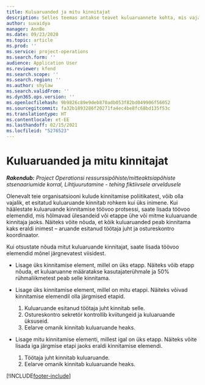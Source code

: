 ```yaml
---
title: Kuluaruanded ja mitu kinnitajat
description: Selles teemas antakse teavet kuluaruannete kohta, mis vajavad kinnitamist rohkem kui ühe inimese poolt.
author: suvaidya
manager: AnnBe
ms.date: 09/23/2020
ms.topic: article
ms.prod: ''
ms.service: project-operations
ms.search.form: ''
audience: Application User
ms.reviewer: kfend
ms.search.scope: ''
ms.search.region: ''
ms.author: shylaw
ms.search.validFrom: ''
ms.dyn365.ops.version: ''
ms.openlocfilehash: 9b9826c89e9deb870adb053f82bd049906f56052
ms.sourcegitcommit: fa32b1893286f20271fa4ec4be8fc68bd135f53c
ms.translationtype: HT
ms.contentlocale: et-EE
ms.lasthandoff: 02/15/2021
ms.locfileid: "5276523"
---
```

# <a name="expense-reports-and-multiple-approvers"></a>Kuluaruanded ja mitu kinnitajat

_**Rakendub:** Project Operationsi ressurssipõhiste/mitteaktsiapõhiste stsenaariumide korral,  Lihtjuurutamine - tehing fiktiivsele arveldusele_

Olenevalt teie organisatsiooni kulude kinnitamise poliitikatest, võib olla vajalik, et esitatud kuluaruande kinnitab rohkem kui üks inimene. Kui häälestate kuluaruande kinnitamise töövoo protsessi, saate lisada töövoo elemendid, mis hõlmavad ülesandeid või etappe ühe või mitme kuluaruande kinnitaja jaoks. Näiteks võite nõuda, et kõik kuluaruanded peab kinnitama kaks eraldi inimest – aruande esitanud töötaja juht ja ostureskontro koordinaator.

Kui otsustate nõuda mitut kuluaruande kinnitajat, saate lisada töövoo elemendid mõnel järgnevatest viisidest.

- Lisage üks kinnitamise element, millel on üks etapp. Näiteks võib etapp nõuda, et kuluaruanne määratakse kasutajaterühmale ja 50% rühmaliikmetest peab selle kinnitama.
- Lisage üks kinnitamise element, millel on mitu etappi. Näiteks võivad kinnitamise elemendil olla järgmised etapid.

    1. Kuluaruande esitanud töötaja juht kinnitab selle.
    2. Ostureskontro sekretör kontrollib kviitungeid ja kuluaruande üksuseid.
    3. Eelarve omanik kinnitab kuluaruande heaks.

- Lisage mitu kinnitamise elementi, millest igal on üks etapp. Näiteks võite lisada iga järgmise etapi jaoks eraldi kinnitamise elemendi.

    1. Töötaja juht kinnitab kuluaruande.
    2. Eelarve omanik kinnitab kuluaruande heaks.


[!INCLUDE[footer-include](../includes/footer-banner.md)]
